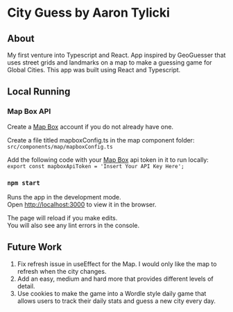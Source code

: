 # City Guess by Aaron Tylicki

## About
My first venture into Typescript and React. App inspired by GeoGuesser that uses street grids and landmarks on a map to make a guessing game for Global Cities.
This app was built using React and Typescript.

## Local Running
### Map Box API 
Create a [Map Box](https://www.mapbox.com/) account if you do not already have one. 

Create a file titled mapboxConfig.ts in the map component folder:
    `src/components/map/mapboxConfig.ts`

Add the following code with your [Map Box](https://www.mapbox.com/) api token in it to run locally:
    `export const mapboxApiToken = 'Insert Your API Key Here';`

### `npm start`

Runs the app in the development mode.<br /> Open
[http://localhost:3000](http://localhost:3000) to view it in the browser.

The page will reload if you make edits.<br /> You will also see any lint errors
in the console.

## Future Work 
1. Fix refresh issue in useEffect for the Map. I would only like the map to refresh when the city changes.
2. Add an easy, medium and hard more that provides different levels of detail.
3. Use cookies to make the game into a Wordle style daily game that allows users to track their daily stats and guess a new city every day.
